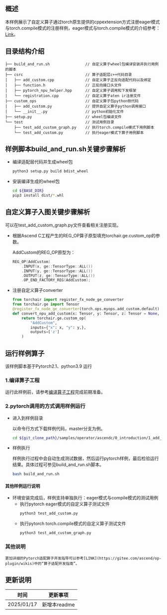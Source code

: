 ## 概述
本样例展示了自定义算子通过torch原生提供的cppextension方式注册eager模式与torch.compile模式的注册样例，eager模式与torch.compile模式的介绍参考：[Link](https://pytorch.org/get-started/pytorch-2.0)。

## 目录结构介绍
```
├── build_and_run.sh                // 自定义算子wheel包编译安装并执行用例的脚本
├── csrc                            // 算子适配层c++代码目录
│   ├── add_custom.cpp              // 自定义算子正反向适配代码以及绑定
│   ├── function.h                  // 正反向接口头文件
│   ├── pytorch_npu_helper.hpp      // 自定义算子调用和下发框架
│   └── registration.cpp            // 自定义算子aten ir注册文件
├── custom_ops                      // 自定义算子包python侧代码
│   ├── add_custom.py               // 提供自定义算子python调用接口
│   └── __init__.py                 // python初始化文件
├── setup.py                        // wheel包编译文件
└── test                            // 测试用例目录
    ├── test_add_custom_graph.py    // 执行torch.compile模式下用例脚本
    └── test_add_custom.py          // 执行eager模式下算子用例脚本
```

## 样例脚本build_and_run.sh关键步骤解析

  - 编译适配层代码并生成wheel包
    ```bash
    python3 setup.py build bdist_wheel
    ```

  - 安装编译生成的wheel包
    ```bash
    cd ${BASE_DIR}
    pip3 install dist/*.whl
    ```

## 自定义算子入图关键步骤解析
  可以在test_add_custom_graph.py文件查看相关注册实现。
  - 根据Ascend C工程产生的REG_OP算子原型填充torchair.ge.custom_op的参数。

    AddCustom的REG_OP原型为：
    ```cpp
    REG_OP(AddCustom)
        .INPUT(x, ge::TensorType::ALL())
        .INPUT(y, ge::TensorType::ALL())
        .OUTPUT(z, ge::TensorType::ALL())
        .OP_END_FACTORY_REG(AddCustom);
    ```

  - 注册自定义算子converter
    ```python
    from torchair import register_fx_node_ge_converter
    from torchair.ge import Tensor
    @register_fx_node_ge_converter(torch.ops.myops.add_custom.default)
    def convert_npu_add_custom(x: Tensor, y: Tensor, z: Tensor = None, meta_outputs: Any = None):
        return torchair.ge.custom_op(
            "AddCustom",
            inputs={"x": x, "y": y,},
            outputs=['z']
        )
    ```

## 运行样例算子
该样例脚本基于Pytorch2.1、python3.9 运行
### 1.编译算子工程
运行此样例前，请参考[编译算子工程](../README.md#operatorcompile)完成前期准备。

### 2.pytorch调用的方式调用样例运行

  - 进入到样例目录

    以命令行方式下载样例代码，master分支为例。
    ```bash
    cd ${git_clone_path}/samples/operator/ascendc/0_introduction/1_add_frameworklaunch/CppExtensionInvocation
    ```

  - 样例执行

    样例执行过程中会自动生成测试数据，然后运行pytorch样例，最后检验运行结果。具体过程可参见build_and_run.sh脚本。
    ```bash
    bash build_and_run.sh
    ```

#### 其他样例运行说明
  - 环境安装完成后，样例支持单独执行：eager模式与compile模式的测试用例
    - 执行pytorch eager模式的自定义算子测试文件
      ```bash
      python3 test_add_custom.py
      ```
    - 执行pytorch torch.compile模式的自定义算子测试文件
      ```bash
      python3 test_add_custom_graph.py
      ```

### 其他说明
    更加详细的Pytorch适配算子开发指导可以参考[LINK](https://gitee.com/ascend/op-plugin/wikis)中的“算子适配开发指南”。

## 更新说明
| 时间       | 更新事项     |
| ---------- | ------------ |
| 2025/01/17 | 新增本readme |